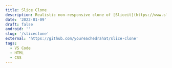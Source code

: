 ```yaml
---
title: Slice Clone
description: Realistic non-responsive clone of [Sliceit](https://www.sliceit.com/).
date: '2022-01-09'
draft: false
android: ''
slug: '/sliceclone'
external: 'https://github.com/youreachedrahat/slice-clone'
tags:
  - VS Code
  - HTML
  - CSS
---
```

